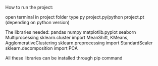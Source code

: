 
How to run the project:

 open terminal in project folder
 type py project.py/python project.pt (depending on  python version)


The libraries needed:
pandas 
numpy 
matplotlib.pyplot 
seaborn 
Multiprocessing
sklearn.cluster import MeanShift, KMeans, AgglomerativeClustering
sklearn.preprocessing import StandardScaler
sklearn.decomposition import PCA

All these libraries can be installed through pip command
